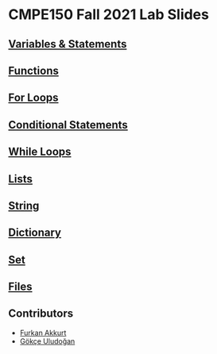 # CMPE150 Fall 2021 Lab Slides

## [Variables & Statements](lab1.html)

## [Functions](lab2.html)

## [For Loops](lab3.html)

## [Conditional Statements](lab4.html)
  
## [While Loops](lab5.html)

## [Lists](list.html)

## [String](string.html)

## [Dictionary](dictionary.html)

## [Set](set.html)

## [Files](files.html)

## Contributors

* [Furkan Akkurt](https://furkanakkurt5827.space/)
* [Gökçe Uludoğan](https://gokceuludogan.github.io)
